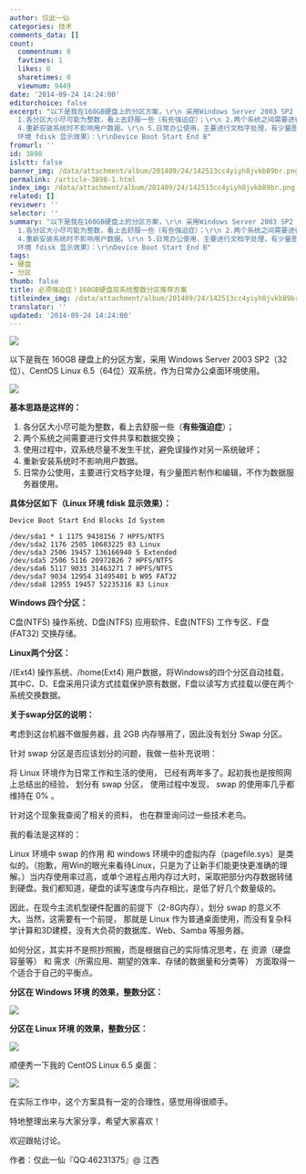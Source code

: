 ```yaml
---
author: 仅此一仙
categories: 技术
comments_data: []
count:
  commentnum: 0
  favtimes: 1
  likes: 0
  sharetimes: 0
  viewnum: 9449
date: '2014-09-24 14:24:00'
editorchoice: false
excerpt: "以下是我在160GB硬盘上的分区方案，\r\n 采用Windows Server 2003 SP2（32位）、CentOS Linux 6.5（64位）双系统，作为日常办公桌面环境使用。\r\n\r\n基本思路是这样的：\r\n
  1.各分区大小尽可能为整数，看上去舒服一些（有些强迫症）；\r\n 2.两个系统之间需要进行文件共享和数据交换；\r\n 3.使用过程中，双系统尽量不发生干扰，避免误操作对另一系统破坏；\r\n
  4.重新安装系统时不影响用户数据。\r\n 5.日常办公使用，主要进行文档字处理，有少量图片制作和编辑，不作为数据服务器使用。\r\n具体分区如下（Linux
  环境 fdisk 显示效果）：\r\nDevice Boot Start End B"
fromurl: ''
id: 3898
islctt: false
banner_img: /data/attachment/album/201409/24/142513cc4yiyh8jvkb89br.png
permalink: /article-3898-1.html
index_img: /data/attachment/album/201409/24/142513cc4yiyh8jvkb89br.png
related: []
reviewer: ''
selector: ''
summary: "以下是我在160GB硬盘上的分区方案，\r\n 采用Windows Server 2003 SP2（32位）、CentOS Linux 6.5（64位）双系统，作为日常办公桌面环境使用。\r\n\r\n基本思路是这样的：\r\n
  1.各分区大小尽可能为整数，看上去舒服一些（有些强迫症）；\r\n 2.两个系统之间需要进行文件共享和数据交换；\r\n 3.使用过程中，双系统尽量不发生干扰，避免误操作对另一系统破坏；\r\n
  4.重新安装系统时不影响用户数据。\r\n 5.日常办公使用，主要进行文档字处理，有少量图片制作和编辑，不作为数据服务器使用。\r\n具体分区如下（Linux
  环境 fdisk 显示效果）：\r\nDevice Boot Start End B"
tags:
- 硬盘
- 分区
thumb: false
title: 必须强迫症！160GB硬盘双系统整数分区推荐方案
titleindex_img: /data/attachment/album/201409/24/142513cc4yiyh8jvkb89br.png
translator: ''
updated: '2014-09-24 14:24:00'
---
```


![](/data/attachment/album/201409/24/142513cc4yiyh8jvkb89br.png)


以下是我在 160GB 硬盘上的分区方案，采用 Windows Server 2003 SP2（32位）、CentOS Linux 6.5（64位）双系统，作为日常办公桌面环境使用。


![](/data/attachment/album/201409/23/215653qyg5sxrnfwfqxwdq.png)


**基本思路是这样的：**


1. 各分区大小尽可能为整数，看上去舒服一些（**有些强迫症**）；
2. 两个系统之间需要进行文件共享和数据交换；
3. 使用过程中，双系统尽量不发生干扰，避免误操作对另一系统破坏；
4. 重新安装系统时不影响用户数据。
5. 日常办公使用，主要进行文档字处理，有少量图片制作和编辑，不作为数据服务器使用。


**具体分区如下（Linux 环境 fdisk 显示效果）：**



```
Device Boot Start End Blocks Id System

/dev/sda1 * 1 1175 9438156 7 HPFS/NTFS
/dev/sda2 1176 2505 10683225 83 Linux
/dev/sda3 2506 19457 136166940 5 Extended
/dev/sda5 2506 5116 20972826 7 HPFS/NTFS
/dev/sda6 5117 9033 31463271 7 HPFS/NTFS
/dev/sda7 9034 12954 31495401 b W95 FAT32
/dev/sda8 12955 19457 52235316 83 Linux  
```

**Windows 四个分区：**


C盘(NTFS) 操作系统、D盘(NTFS) 应用软件、E盘(NTFS) 工作专区、F盘(FAT32) 交换存储。


**Linux两个分区：**


/(Ext4) 操作系统、/home(Ext4) 用户数据，将Windows的四个分区自动挂载，其中C、D、E盘采用只读方式挂载保护原有数据，F盘以读写方式挂载以便在两个系统交换数据。


**关于swap分区的说明：**


考虑到这台机器不做服务器，且 2GB 内存够用了，因此没有划分 Swap 分区。


针对 swap 分区是否应该划分的问题，我做一些补充说明：


将 Linux 环境作为日常工作和生活的使用， 已经有两年多了。起初我也是按照网上总结出的经验， 划分有 swap 分区， 使用过程中发现， swap 的使用率几乎都维持在 0% 。


针对这个现象我查阅了相关的资料， 也在群里询问过一些技术老鸟。


我的看法是这样的：


Linux 环境中 swap 的作用 和 windows 环境中的虚拟内存（pagefile.sys）是类似的。（抱歉，用Win的眼光来看待Linux，只是为了让新手们能更快更准确的理解。）当内存使用率过高，或单个进程占用内存过大时，采取把部分内存数据转储到硬盘。我们都知道，硬盘的读写速度与内存相比，是低了好几个数量级的。


因此，在现今主流机型硬件配置的前提下（2-8G内存），划分 swap 的意义不大。当然，这需要有一个前提， 那就是 Linux 作为普通桌面使用，而没有复杂科学计算和3D建模，没有大负荷的数据库、Web、Samba 等服务器。


如何分区，其实并不是照抄照搬，而是根据自己的实际情况思考，在 资源（硬盘容量等） 和 需求（所需应用、期望的效率、存储的数据量和分类等） 方面取得一个适合于自己的平衡点。


**分区在 Windows 环境 的效果，整数分区：** 


![](/data/attachment/album/201409/23/215915of71cfppypf9cvg9.png)


**分区在 Linux 环境 的效果，整数分区：**


![](/data/attachment/album/201409/23/215918pe7mhtgsf5c7chaa.png)


 


顺便秀一下我的 CentOS Linux 6.5 桌面：


![](/data/attachment/album/201409/23/215640pve6fff6ldlfoexh.png)


在实际工作中，这个方案具有一定的合理性，感觉用得很顺手。


特地整理出来与大家分享，希望大家喜欢！


欢迎跟帖讨论。


作者：仅此一仙『QQ:46231375』@ 江西